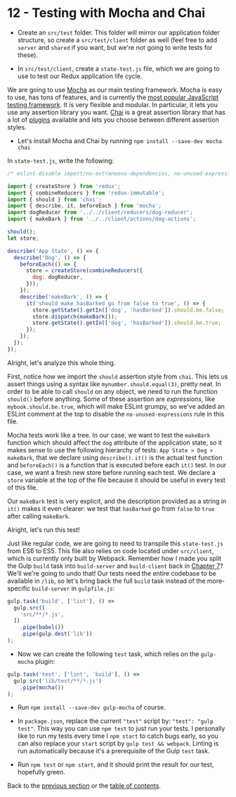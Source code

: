 # 12 - Testing with Mocha and Chai

- Create an `src/test` folder. This folder will mirror our application folder structure, so create a `src/test/client` folder as well (feel free to add `server` and `shared` if you want, but we're not going to write tests for these).

- In `src/test/client`, create a `state-test.js` file, which we are going to use to test our Redux application life cycle.

We are going to use [Mocha](http://mochajs.org/) as our main testing framework. Mocha is easy to use, has tons of features, and is currently the [most popular JavaScript testing framework](http://stateofjs.com/2016/testing/). It is very flexible and modular. In particular, it lets you use any assertion library you want. [Chai](http://chaijs.com/) is a great assertion library that has a lot of [plugins](http://chaijs.com/plugins/) available and lets you choose between different assertion styles.

- Let's install Mocha and Chai by running `npm install --save-dev mocha chai`

In `state-test.js`, write the following:

```javascript
/* eslint-disable import/no-extraneous-dependencies, no-unused-expressions */

import { createStore } from 'redux';
import { combineReducers } from 'redux-immutable';
import { should } from 'chai';
import { describe, it, beforeEach } from 'mocha';
import dogReducer from '../../client/reducers/dog-reducer';
import { makeBark } from '../../client/actions/dog-actions';

should();
let store;

describe('App State', () => {
  describe('Dog', () => {
    beforeEach(() => {
      store = createStore(combineReducers({
        dog: dogReducer,
      }));
    });
    describe('makeBark', () => {
      it('should make hasBarked go from false to true', () => {
        store.getState().getIn(['dog', 'hasBarked']).should.be.false;
        store.dispatch(makeBark());
        store.getState().getIn(['dog', 'hasBarked']).should.be.true;
      });
    });
  });
});
```
Alright, let's analyze this whole thing.

First, notice how we import the `should` assertion style from `chai`. This lets us assert things using a syntax like `mynumber.should.equal(3)`, pretty neat. In order to be able to call `should` on any object, we need to run the function `should()` before anything. Some of these assertion are *expressions*, like `mybook.should.be.true`, which will make ESLint grumpy, so we've added an ESLint comment at the top to disable the `no-unused-expressions` rule in this file.

Mocha tests work like a tree. In our case, we want to test the `makeBark` function which should affect the `dog` attribute of the application state, so it makes sense to use the following hierarchy of tests: `App State > Dog > makeBark`, that we declare using `describe()`. `it()` is the actual test function and `beforeEach()` is a function that is executed before each `it()` test. In our case, we want a fresh new store before running each test. We declare a `store` variable at the top of the file because it should be useful in every test of this file.

Our `makeBark` test is very explicit, and the description provided as a string in `it()` makes it even clearer: we test that `hasBarked` go from `false` to `true` after calling `makeBark`.

Alright, let's run this test!

Just like regular code, we are going to need to transpile this `state-test.js` from ES6 to ES5. This file also relies on code located under `src/client`, which is currently only built by Webpack. Remember how I made you split the Gulp `build` task into `build-server` and `build-client` back in [Chapter 7](/7-client-browserify)? We'll we're going to undo that! Our tests need the entire codebase to be available in `/lib`, so let's bring back the full `build` task instead of the more-specific `build-server` in `gulpfile.js`:

```javascript
gulp.task('build', ['lint'], () =>
  gulp.src([
    'src/**/*.js',
  ])
    .pipe(babel())
    .pipe(gulp.dest('lib'))
);
```
- Now we can create the following `test` task, which relies on the `gulp-mocha` plugin:

```javascript
gulp.task('test', ['lint', 'build'], () =>
  gulp.src('lib/test/**/*.js')
    .pipe(mocha())
);
```

- Run `npm install --save-dev gulp-mocha` of course.

- In `package.json`, replace the current `"test"` script by: `"test": "gulp test"`. This way you can use `npm test` to just run your tests. I personally like to run my tests every time I `npm start` to catch bugs early, so you can also replace your `start` script by `gulp test && webpack`. Linting is run automatically because it's a prerequisite of the Gulp `test` task.

- Run `npm test` or `npm start`, and it should print the result for our test, hopefully green.

Back to the [previous section](/11-immutable-redux-improvements) or the [table of contents](https://github.com/verekia/modern-js-stack-training).
